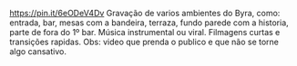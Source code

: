 https://pin.it/6eODeV4Dv
Gravação de varios ambientes do Byra, como: entrada, bar, mesas com a bandeira, terraza, fundo parede com a historia, parte de fora do 1º bar. 
Música instrumental ou viral.
Filmagens curtas e transições rapidas. Obs: video que prenda o publico e que não se torne algo cansativo. 


